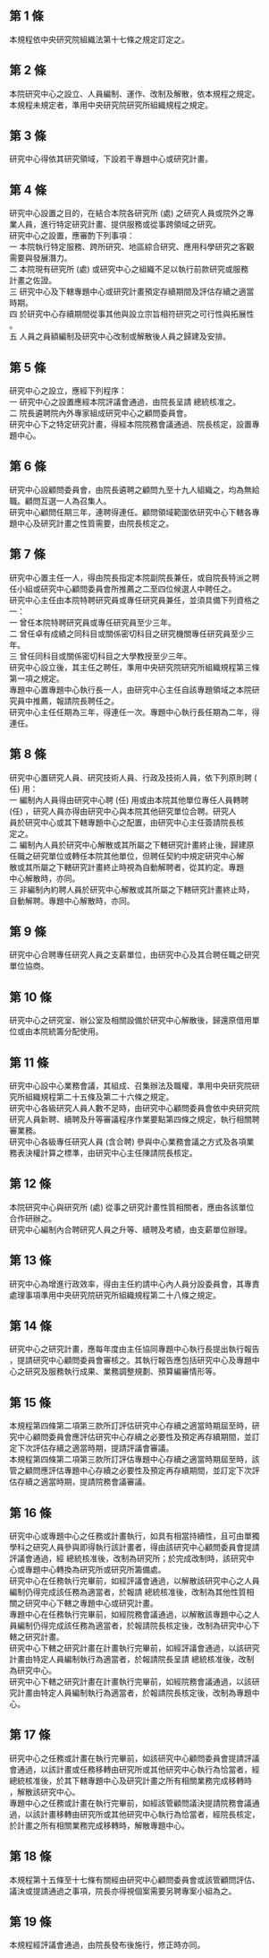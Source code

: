 第 1 條
-------
本規程依中央研究院組織法第十七條之規定訂定之。

第 2 條
-------
本院研究中心之設立、人員編制、運作、改制及解散，依本規程之規定。  
本規程未規定者，準用中央研究院研究所組織規程之規定。

第 3 條
-------
研究中心得依其研究領域，下設若干專題中心或研究計畫。

第 4 條
-------
研究中心設置之目的，在結合本院各研究所 (處) 之研究人員或院外之專  
業人員，進行特定研究計畫、提供服務或從事跨領域之研究。  
研究中心之設置，應審酌下列事項：  
一  本院執行特定服務、跨所研究、地區綜合研究、應用科學研究之客觀  
    需要與發展潛力。  
二  本院現有研究所 (處) 或研究中心之組織不足以執行前款研究或服務  
    計畫之佐證。  
三  研究中心及下轄專題中心或研究計畫預定存續期間及評估存續之適當  
    時期。  
四  於研究中心存續期間從事其他與設立宗旨相符研究之可行性與拓展性  
    。  
五  人員之員額編制及研究中心改制或解散後人員之歸建及安排。

第 5 條
-------
研究中心之設立，應經下列程序：  
一  研究中心之設置應經本院評議會通過，由院長呈請  總統核准之。  
二  院長遴聘院內外專家組成研究中心之顧問委員會。  
研究中心下之特定研究計畫，得經本院院務會議通過、院長核定，設置專  
題中心。

第 6 條
-------
研究中心設顧問委員會，由院長遴聘之顧問九至十九人組織之，均為無給  
職。顧問互選一人為召集人。  
研究中心顧問任期三年，連聘得連任。顧問領域範圍依研究中心下轄各專  
題中心及研究計畫之性質需要，由院長核定之。

第 7 條
-------
研究中心置主任一人，得由院長指定本院副院長兼任，或自院長特派之聘  
任小組或研究中心顧問委員會所推薦之二至四位候選人中聘任之。  
研究中心主任由本院特聘研究員或專任研究員兼任，並須具備下列資格之  
一：  
一  曾任本院特聘研究員或專任研究員至少三年。  
二  曾任卓有成績之同科目或關係密切科目之研究機關專任研究員至少三  
    年。  
三  曾任同科目或關係密切科目之大學教授至少三年。  
研究中心設立後，其主任之聘任，準用中央研究院研究所組織規程第三條  
第一項之規定。  
專題中心置專題中心執行長一人，由研究中心主任自該專題領域之本院研  
究員中推薦，報請院長聘任之。  
研究中心主任任期為三年，得連任一次。專題中心執行長任期為二年，得  
連任。

第 8 條
-------
研究中心置研究人員、研究技術人員、行政及技術人員，依下列原則聘 (  
任) 用：  
一  編制內人員得由研究中心聘 (任) 用或由本院其他單位專任人員轉聘  
     (任) ，研究人員亦得由研究中心與本院其他研究單位合聘。研究人  
    員於研究中心或其下轄專題中心之配置，由研究中心主任簽請院長核  
    定之。  
二  編制內人員於研究中心解散或其所屬之下轄研究計畫終止後，歸建原  
    任職之研究單位或轉任本院其他單位，但聘任契約中規定研究中心解  
    散或其所屬之下轄研究計畫終止時視為自動解聘者，從其約定。專題  
    中心解散時，亦同。  
三  非編制內約聘人員於研究中心解散或其所屬之下轄研究計畫終止時，  
    自動解聘。專題中心解散時，亦同。

第 9 條
-------
研究中心合聘專任研究人員之支薪單位，由研究中心及其合聘任職之研究  
單位協商。

第 10 條
--------
研究中心之研究室、辦公室及相關設備於研究中心解散後，歸還原借用單  
位或由本院統籌分配使用。

第 11 條
--------
研究中心設中心業務會議，其組成、召集辦法及職權，準用中央研究院研  
究所組織規程第二十五條及第二十六條之規定。  
研究中心各級研究人員人數不足時，由研究中心顧問委員會依中央研究院  
研究人員新聘、續聘及升等審議程序作業要點第四條之規定，執行相關聘  
審業務。  
研究中心各級專任研究人員 (含合聘) 參與中心業務會議之方式及各項業  
務表決權計算之標準，由研究中心主任陳請院長核定。

第 12 條
--------
本院研究中心與研究所 (處) 從事之研究計畫性質相關者，應由各該單位  
合作研辦之。  
研究中心編制內合聘研究人員之升等、續聘及考績，由支薪單位辦理。

第 13 條
--------
研究中心為增進行政效率，得由主任約請中心內人員分設委員會，其專責  
處理事項準用中央研究院研究所組織規程第二十八條之規定。

第 14 條
--------
研究中心之研究計畫，應每年度由主任協同專題中心執行長提出執行報告  
，提請研究中心顧問委員會審核之。其執行報告應包括研究中心及專題中  
心之研究及服務執行成果、業務調整規劃、預算編審情形等。

第 15 條
--------
本規程第四條第二項第三款所訂評估研究中心存續之適當時期屆至時，研  
究中心顧問委員會應評估研究中心存續之必要性及預定再存續期間，並訂  
定下次評估存續之適當時期，提請評議會審議。  
本規程第四條第二項第三款所訂評估專題中心存續之適當時期屆至時，該  
管之顧問應評估專題中心存續之必要性及預定再存續期間，並訂定下次評  
估存續之適當時期，提請院務會議審議。

第 16 條
--------
研究中心或專題中心之任務或計畫執行，如具有相當持續性，且可由單獨  
學科之研究人員參與即得執行該計畫者，得由該研究中心顧問委員會提請  
評議會通過，經  總統核准後，改制為研究所；於完成改制時，該研究中  
心或專題中心轉換為研究所或研究所籌備處。  
研究中心在任務執行完畢前，如經評議會通過，以解散該研究中心之人員  
編制仍得完成該任務為適當者，於報請  總統核准後，改制為其他性質相  
關之研究中心下轄之專題中心或研究計畫。  
專題中心在任務執行完畢前，如經院務會議通過，以解散該專題中心之人  
員編制仍得完成該任務為適當者，於報請院長核定後，改制為研究中心下  
轄之研究計畫。  
研究中心下轄之研究計畫在計畫執行完畢前，如經評議會通過，以該研究  
計畫由特定人員編制執行為適當者，於報請院長呈請  總統核准後，改制  
為研究中心。  
研究中心下轄之研究計畫在計畫執行完畢前，如經院務會議通過，以該研  
究計畫由特定人員編制執行為適當者，於報請院長核定後，改制為專題中  
心。

第 17 條
--------
研究中心之任務或計畫在執行完畢前，如該研究中心顧問委員會提請評議  
會通過，以該計畫或任務移轉由研究所或其他研究中心執行為恰當者，經  
  總統核准後，於其下轄專題中心及研究計畫之所有相關業務完成移轉時  
，解散該研究中心。  
專題中心之任務或計畫在執行完畢前，如經該管顧問議決提請院務會議通  
過，以該計畫移轉由研究所或其他研究中心執行為恰當者，經院長核定，  
於計畫之所有相關業務完成移轉時，解散專題中心。

第 18 條
--------
本規程第十五條至十七條有關經由研究中心顧問委員會或該管顧問評估、  
議決或提請通過之事項，院長亦得視個案需要另聘專案小組為之。

第 19 條
--------
本規程經評議會通過，由院長發布後施行，修正時亦同。

